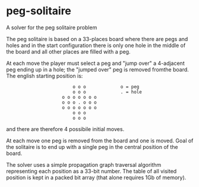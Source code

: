 # peg-solitaire
A solver for the peg solitaire problem

The peg solitaire is based on a 33-places board where there are pegs and holes and in the start configuration there is only one hole in the middle of the board and all other places are filled with a peg.

At each move the player must select a peg and "jump over" a 4-adjacent peg ending up in a hole; the "jumped over" peg is removed fromthe board. The english starting position is:

                             o o o             o = peg
                             o o o             . = hole
                         o o o o o o o
                         o o o . o o o
                         o o o o o o o
                             o o o
                             o o o

and there are therefore 4 possibile initial moves.

At each move one peg is removed from the board and one is moved. Goal of the solitaire is to end up with a single peg in the central position of the board.

The solver uses a simple propagation graph traversal algorithm representing each position as a 33-bit number. The table of all visited position is kept in a packed bit array (that alone requires 1Gb of memory).
